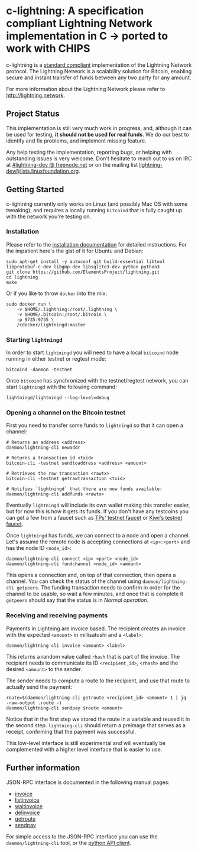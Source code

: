 # c-lightning: A specification compliant Lightning Network implementation in C -> ported to work with CHIPS

c-lightning is a [standard compliant](https://github.com/lightningnetwork/lightning-rfc) implementation of the Lightning Network protocol.
The Lightning Network is a scalability solution for Bitcoin, enabling secure and instant transfer of funds between any two party for any amount. 

For more information about the Lightning Network please refer to http://lightning.network.

## Project Status

This implementation is still very much work in progress, and, although it can be used for testing, __it should not be used for real funds__.
We do our best to identify and fix problems, and implement missing feature.

Any help testing the implementation, reporting bugs, or helping with outstanding issues is very welcome.
Don't hesitate to reach out to us on IRC at [#lightning-dev @ freenode.net](http://webchat.freenode.net/?channels=%23lightning-dev) or on the mailing list [lightning-dev@lists.linuxfoundation.org](https://lists.linuxfoundation.org/mailman/listinfo/lightning-dev).

## Getting Started

c-lightning currently only works on Linux (and possibly Mac OS with some tweaking), and requires a locally running `bitcoind` that is fully caught up with the network you're testing on.

### Installation

Please refer to the [installation documentation](INSTALL.md) for detailed instructions.
For the impatient here's the gist of it for Ubuntu and Debian:

```
sudo apt-get install -y autoconf git build-essential libtool libprotobuf-c-dev libgmp-dev libsqlite3-dev python python3
git clone https://github.com/ElementsProject/lightning.git
cd lightning
make
```

Or if you like to throw `docker` into the mix:

```
sudo docker run \
	-v $HOME/.lightning:/root/.lightning \
	-v $HOME/.bitcoin:/root/.bitcoin \
	-p 9735:9735 \
	/cdecker/lightningd:master
```
### Starting `lightningd`

In order to start `lightningd` you will need to have a local `bitcoind` node running in either testnet or regtest mode:

```
bitcoind -daemon -testnet
```

Once `bitcoind` has synchronized with the testnet/regtest network, you can start `lightningd` with the following command:

```
lightningd/lightningd --log-level=debug
```

### Opening a channel on the Bitcoin testnet

First you need to transfer some funds to `lightningd` so that it can open a channel:

```
# Returns an address <address>
daemon/lightning-cli newaddr 

# Returns a transaction id <txid>
bitcoin-cli -testnet sendtoaddress <address> <amount>

# Retrieves the raw transaction <rawtx>
bitcoin-cli -testnet getrawtransaction <txid>

# Notifies `lightningd` that there are now funds available:
daemon/lightning-cli addfunds <rawtx>
```

Eventually `lightningd` will include its own wallet making this transfer easier, but for now this is how it gets its funds.
If you don't have any testcoins you can get a few from a faucet such as [TPs' testnet faucet](http://tpfaucet.appspot.com/) or [Kiwi's testnet faucet](https://testnet.manu.backend.hamburg/faucet).

Once `lightningd` has funds, we can connect to a node and open a channel.
Let's assume the remote node is accepting connections at `<ip>:<port>` and has the node ID `<node_id>`:

```
daemon/lightning-cli connect <ip> <port> <node_id>
daemon/lightning-cli fundchannel <node_id> <amount>
```

This opens a connection and, on top of that connection, then opens a channel.
You can check the status of the channel using `daemon/lightning-cli getpeers`.
The funding transaction needs to confirm in order for the channel to be usable, so wait a few minutes, and once that is complete it `getpeers` should say that the status is in _Normal operation_. 

### Receiving and receiving payments

Payments in Lightning are invoice based.
The recipient creates an invoice with the expected `<amount>` in millisatoshi and a `<label>`:

```
daemon/lightning-cli invoice <amount> <label>
```

This returns a random value called `rhash` that is part of the invoice.
The recipient needs to communicate its ID `<recipient_id>`, `<rhash>` and the desired `<amount>` to the sender.

The sender needs to compute a route to the recipient, and use that route to actually send the payment:

```
route=$(daemon/lightning-cli getroute <recipient_id> <amount> 1 | jq --raw-output .route -)
daemon/lightning-cli sendpay $route <amount>
```

Notice that in the first step we stored the route in a variable and reused it in the second step.
`lightning-cli` should return a preimage that serves as a receipt, confirming that the payment was successful.

This low-level interface is still experimental and will eventually be complemented with a higher level interface that is easier to use.

## Further information

JSON-RPC interface is documented in the following manual pages:

* [invoice](doc/lightning-invoice.7.txt)
* [listinvoice](doc/lightning-listinvoice.7.txt)
* [waitinvoice](doc/lightning-waitinvoice.7.txt)
* [delinvoice](doc/lightning-delinvoice.7.txt)
* [getroute](doc/lightning-getroute.7.txt)
* [sendpay](doc/lightning-sendpay.7.txt)

For simple access to the JSON-RPC interface you can use the `daemon/lightning-cli` tool, or the [python API client](contrib/pylightning).
